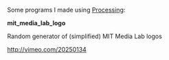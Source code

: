 Some programs I made using [Processing](http://processing.org/):

**mit_media_lab_logo**

Random generator of (simplified) MIT Media Lab logos

http://vimeo.com/20250134
